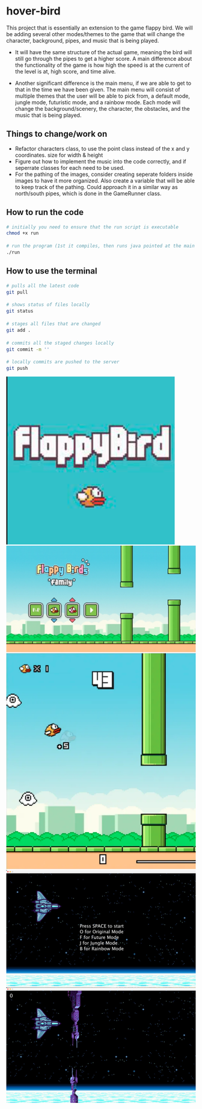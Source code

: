 # hover-bird
This project that is essentially an extension to the game flappy bird. We will be adding several other modes/themes to the game that will change the character, background, pipes, and music that is being played. 

-   It will have the same structure of the actual game, meaning the bird will still go through the pipes to get a higher score. A main difference about the functionality of the game is how high the speed is at the current of the level is at, high score, and time alive.

-   Another significant difference is the main menu, if we are able to get to that in the time we have been given. The main menu will consist of multiple themes that the user will be able to pick from, a default mode, jungle mode, futuristic mode, and a rainbow mode. Each mode will change the background/scenery, the character, the obstacles, and the music that is being played.

## Things to change/work on
-   Refactor characters class, to use the point class instead of the x and y coordinates. size for width & height
-   Figure out how to implement the music into the code correctly, and if seperrate classes for each need to be used.
-   For the pathing of the images, consider creating seperate folders inside images to have it more organized. Also create a variable that will be able to keep track of the pathing. Could approach it in a similar way as north/south pipes, which is done in the GameRunner class.

## How to run the code
```zsh
# initially you need to ensure that the run script is executable
chmod +x run

# run the program (1st it compiles, then runs java pointed at the main class aka Window)
./run
```
## How to use the terminal
```zsh
# pulls all the latest code
git pull

# shows status of files locally
git status

# stages all files that are changed
git add .

# commits all the staged changes locally
git commit -m ''

# locally commits are pushed to the server
git push
```

![view](./images/READMELoadingScreen.png)
![view](./images/READMESelection.png)
![view](./images/READMEFlappyBird.png)
![view](./images/READMESelect.png)
![view](./images/READMEFuture.png)
